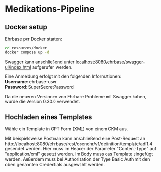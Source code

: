 # Medikations-Pipeline

## Docker setup

Ehrbase per Docker starten:
```bash
cd resources/docker
docker compose up -d
```

Swagger kann anschließend unter   [localhost:8080/ehrbase/swagger-ui/index.html](localhost:8080/ehrbase/swagger-ui/index.html) aufgerufen werden.

Eine Anmeldung erfolgt mit den folgenden Informationen:<br>
**Username:** ehrbase-user<br>
**Password:** SuperSecretPassword

Da die neueren Versionen von Ehrbase Probleme mit Swagger haben, wurde die Version 0.30.0 verwendet.


## Hochladen eines Templates

Wähle ein Template in OPT Form (XML) von einem CKM aus.

Mit beispielsweise Postman kann anschließend eine Post-Request an http://localhost:8080/ehrbase/rest/openehr/v1/definition/template/adl1.4 gesendet werden. Hier muss im Header der Parameter "Content-Type" auf "application/xml" gesetzt werden. Im Body muss das Template eingefügt werden. Außerdem muss bei Authorization der Type Basic Auth mit den oben genannten Credentials ausgewählt werden.